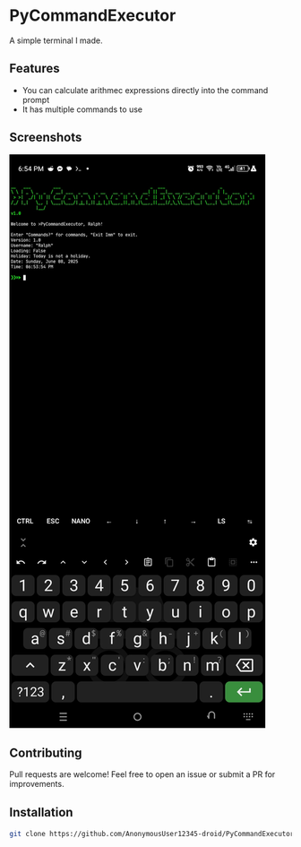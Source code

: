 # PyCommandExecutor

A simple terminal I made.

## Features

- You can calculate arithmec expressions directly into the command prompt
- It has multiple commands to use

## Screenshots

![Terminal Screenshot](Screenshot_20250608-185417.jpg)

## Contributing

Pull requests are welcome! Feel free to open an issue or submit a PR for improvements.

## Installation

```bash
git clone https://github.com/AnonymousUser12345-droid/PyCommandExecutor && cd PyCommandExecutor && pip install -r requirements.txt

